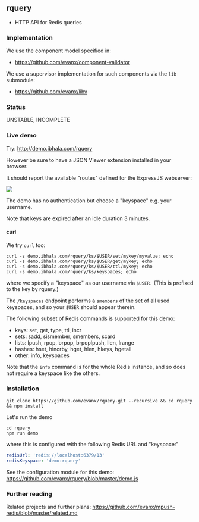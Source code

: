 
## rquery

- HTTP API for Redis queries

### Implementation

We use the component model specified in:
- https://github.com/evanx/component-validator

We use a supervisor implementation for such components via the `lib` submodule:
- https://github.com/evanx/libv


### Status

UNSTABLE, INCOMPLETE

### Live demo

Try: http://demo.ibhala.com/rquery

However be sure to have a JSON Viewer extension installed in your browser.

It should report the available "routes" defined for the ExpressJS webserver:

<img src="http://evanx.github.io/images/rquery/rquery-routes.png">

The demo has no authentication but choose a "keyspace" e.g. your username.

Note that keys are expired after an idle duration 3 minutes.

#### curl

We try `curl` too:
```shell
curl -s demo.ibhala.com/rquery/ks/$USER/set/mykey/myvalue; echo
curl -s demo.ibhala.com/rquery/ks/$USER/get/mykey; echo
curl -s demo.ibhala.com/rquery/ks/$USER/ttl/mykey; echo
curl -s demo.ibhala.com/rquery/ks/keyspaces; echo
```
where we specify a "keyspace" as our username via `$USER.` (This is prefixed to the key by rquery.)

The `/keyspaces` endpoint performs a `smembers` of the set of all used keyspaces, and so your `$USER` should appear therein.

The following subset of Redis commands is supported for this demo:
- keys: set, get, type, ttl, incr
- sets: sadd, sismember, smembers, scard
- lists: lpush, rpop, brpop, brpoplpush, llen, lrange
- hashes: hset, hincrby, hget, hlen, hkeys, hgetall
- other: info, keyspaces

Note that the `info` command is for the whole Redis instance, and so does not require a keyspace like the others.


### Installation

```shell
git clone https://github.com/evanx/rquery.git --recursive && cd rquery && npm install
```

Let's run the demo
```shell
cd rquery
npm run demo
```
where this is configured with the following Redis URL and "keyspace:"
```yaml
redisUrl: 'redis://localhost:6379/13'
redisKeyspace: 'demo:rquery'
```

See the configuration module for this demo: https://github.com/evanx/rquery/blob/master/demo.js

### Further reading

Related projects and further plans: https://github.com/evanx/mpush-redis/blob/master/related.md

